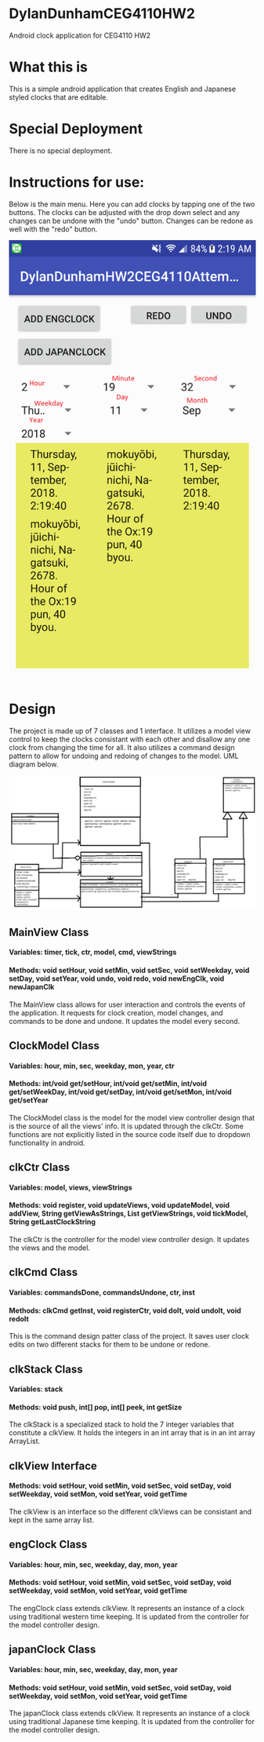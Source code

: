 # DylanDunhamCEG4110HW2
Android clock application for CEG4110 HW2
# What this is
This is a simple android application that creates English and Japanese styled clocks that are editable.

# Special Deployment
There is no special deployment.

# Instructions for use:
Below is the main menu. Here you can add clocks by tapping one of the two buttons. The clocks can be adjusted with the drop down select and any changes can be undone with the "undo" button. Changes can be redone as well with the "redo" button.

![alt text](https://github.com/dylbo-baggins/DylanDunhamCEG4110HW2/blob/master/images/DylanDunhamCEG4110HW2ss.png)

# Design
The project is made up of 7 classes and 1 interface. It utilizes a model view control to keep the clocks consistant with each other and disallow any one clock from changing the time for all. It also utilizes a command design pattern to allow for undoing and redoing of changes to the model. UML diagram below.

![alt text](https://github.com/dylbo-baggins/DylanDunhamCEG4110HW2/blob/master/images/DylanDunhamCEG4110HW2UML.png)


## MainView Class
#### Variables: timer, tick, ctr, model, cmd, viewStrings
#### Methods: void setHour, void setMin, void setSec, void setWeekday, void setDay, void setYear, void undo, void redo, void newEngClk, void newJapanClk
The MainView class allows for user interaction and controls the events of the application. It requests for clock creation, model changes, and commands to be done and undone. It updates the model every second.
## ClockModel Class
#### Variables: hour, min, sec, weekday, mon, year, ctr
#### Methods: int/void get/setHour, int/void get/setMin, int/void get/setWeekDay, int/void get/setDay, int/void get/setMon, int/void get/setYear
The ClockModel class is the model for the model view controller design that is the source of all the views' info. It is updated through the clkCtr. Some functions are not explicitly listed in the source code itself due to dropdown functionality in android.

## clkCtr Class
#### Variables: model, views, viewStrings
#### Methods: void register, void updateViews, void updateModel, void addView, String getViewAsStrings, List getViewStrings, void tickModel, String getLastClockString
The clkCtr is the controller for the model view controller design. It updates the views and the model.

## clkCmd Class
#### Variables: commandsDone, commandsUndone, ctr, inst
#### Methods: clkCmd getInst, void registerCtr, void doIt, void undoIt, void redoIt
This is the command design patter class of the project. It saves user clock edits on two different stacks for them to be undone or redone. 

## clkStack Class
#### Variables: stack
#### Methods: void push, int[] pop, int[] peek, int getSize
The clkStack is a specialized stack to hold the 7 integer variables that constitute a clkView. It holds the integers in an int array that is in an int array ArrayList.

## clkView Interface
#### Methods: void setHour, void setMin, void setSec, void setDay, void setWeekday, void setMon, void setYear, void getTime
The clkView is an interface so the different clkViews can be consistant and kept in the same array list.

## engClock Class
#### Variables: hour, min, sec, weekday, day, mon, year
#### Methods: void setHour, void setMin, void setSec, void setDay, void setWeekday, void setMon, void setYear, void getTime
The engClock class extends clkView. It represents an instance of a clock using traditional western time keeping. It is updated from the controller for the model controller design.

## japanClock Class
#### Variables: hour, min, sec, weekday, day, mon, year
#### Methods: void setHour, void setMin, void setSec, void setDay, void setWeekday, void setMon, void setYear, void getTime
The japanClock class extends clkView. It represents an instance of a clock using traditional Japanese time keeping. It is updated from the controller for the model controller design.
